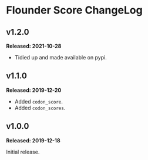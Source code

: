 # Flounder Score ChangeLog

## v1.2.0

**Released: 2021-10-28**

- Tidied up and made available on pypi.

## v1.1.0

**Released: 2019-12-20**

- Added `codon_score`.
- Added `codon_scores`.

## v1.0.0

**Released: 2019-12-18**

Initial release.

[//]: # (ChangeLog.md ends here)
